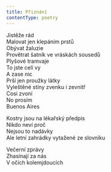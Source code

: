 ```yaml
---
title: Přiznání
contentType: poetry
---
```


<section>

Jistěže rád  
Malovat jen klepáním prstů  
Obývat žaluzie  
Provětrat šatník ve vráskách sousedů  
Plyšové tramvaje  
To jste celí vy  
A zase nic  
Prší jen proužky látky  
Vyleštěné stíny zvenku i zevnitř  
Cosi zvoní  
No prosím  
Buenos Aires

</section>

<section>

Kostry jsou na lékařský předpis  
Nikdo neví proč  
Nejsou to nadávky  
Ale letní zahrádky vytažené ze slovníku

</section>

<section>

Večerní zprávy  
Zhasínají za nás  
V očích kolemjdoucích

</section>

